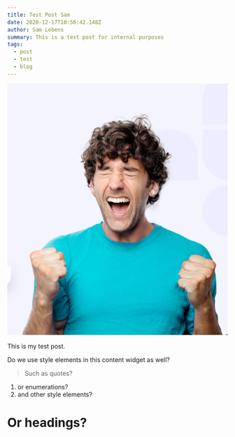 ```yaml
---
title: Test Post Sam
date: 2020-12-17T10:56:42.148Z
author: Sam Lebens
summary: This is a test post for internal purposes
tags:
  - post
  - test
  - blog
---
```

![Successful post entry](/static/img/screenshot-2020-12-14-at-3.15.12-pm.png "Test title 1")

This is my test post. 

Do we use style elements in this content widget as well?

> Such as quotes?

1. or enumerations?
2. and other style elements?

# Or headings?